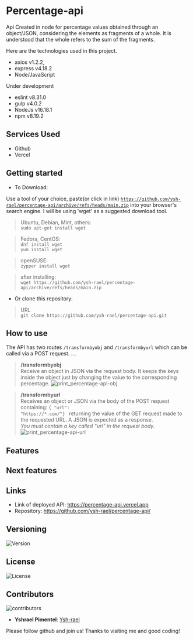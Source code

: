 # Percentage-api
<p>
	Api Created in node for percentage values obtained through an object/JSON, considering the elements as fragments of a whole. It is understood that the whole refers to the sum of the fragments.
</p>

Here are the technologies used in this project.
 

* axios v1.2.2,
* express v4.18.2
* Node/JavaScript


Under development
* eslint v8.31.0
* gulp v4.0.2
* NodeJs v16.18.1
* npm v8.19.2



 
 
## Services Used
 
* Github
* Vercel
 
<!-- ## Ruby Gems
... -->
 
## Getting started
 
* To Download:

Use a tool of your choice, paste(or click in link) <code>https://github.com/ysh-rael/percentage-api/archive/refs/heads/main.zip</code> into your browser's search engine. I will be using 'wget' as a suggested download tool.

>	Ubuntu, Debian, Mint, others:<br>
	  ```
sudo apt-get install wget
	  ```

>	Fedora, CentOS:<br>
	```
dnf install wget
	```<br>
	```
yum install wget
	```

>	openSUSE:<br>
	```
zypper install wget
	```

>	after installing:<br>
	```
wget https://github.com/ysh-rael/percentage-api/archive/refs/heads/main.zip
	```
* Or clone this repository:

> URL<br>
	```
git clone https://github.com/ysh-rael/percentage-api.git
	```


## How to use
 The API has two routes <code>/transformbyobj</code> and <code>/transformbyurl</code> which can be called via a POST request.
....<br>
> **/transformbyobj**<br>
Receive an object in JSON via the request body. It keeps the keys inside the object just by changing the value to the corresponding percentage.
![print_percentage-api-obj](https://user-images.githubusercontent.com/79410863/212818106-a223f1ec-8774-4399-a99a-54d94a44c082.png)


> **/transformbyurl**<br>
> Receives an object or JSON via the body of the POST request containing:
<code>{ "url": "https://*.com/"} </code>
returning the value of the GET request made to the requested URL. A JSON is expected as a response.<br>
> *You must contain a key called "url" in the request body.*
![print_percentage-api-url](https://user-images.githubusercontent.com/79410863/212818196-9558789c-8286-44ba-be52-3fcf8b9f5351.png)


	

## Features
 
## Next features
 
## Links
 
  - Link of deployed API: https://percentage-api.vercel.app
  - Repository: https://github.com/ysh-rael/percentage-api/
 
 
## Versioning
 
![Version](https://img.shields.io/github/package-json/v/ysh-rael/percentage-api/main?color=yellow&style=for-the-badge)
 
## License

![License](https://img.shields.io/github/license/ysh-rael/percentage-api?style=for-the-badge)
 
## Contributors
![contributors](https://img.shields.io/github/contributors/ysh-rael/percentage-api?style=for-the-badge)
 
* **Yshrael Pimentel**: [Ysh-rael](https://github.com/ysh-rael)
 
 
Please follow github and join us!
Thanks to visiting me and good coding!








